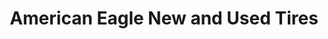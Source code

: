 ---
title: "American Eagle New and Used Tires"
url: /indianapolis/american-eagle-new-and-used-tires/
shop: Reifen
---